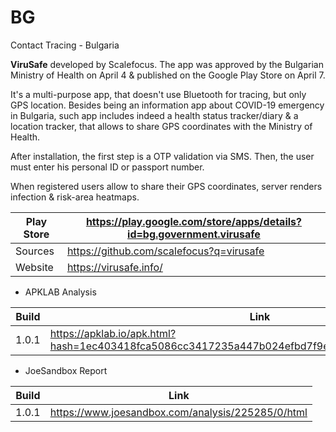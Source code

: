 # BG
Contact Tracing - Bulgaria

**ViruSafe** developed by Scalefocus. The app was approved by the Bulgarian Ministry of Health on April 4 & published on the Google Play Store on April 7.

It's a multi-purpose app, that doesn't use Bluetooth for tracing, but only GPS location. Besides being an information app about COVID-19 emergency in Bulgaria, such app includes indeed a health status tracker/diary & a location tracker, that allows to share GPS coordinates with the Ministry of Health.

After installation, the first step is a OTP validation via SMS. Then, the user must enter his personal ID or passport number. 

When registered users allow to share their GPS coordinates, server renders infection & risk-area heatmaps.

Play Store | https://play.google.com/store/apps/details?id=bg.government.virusafe
-----------|---------------------------------------------------------------------
Sources | https://github.com/scalefocus?q=virusafe
Website | https://virusafe.info/

- APKLAB Analysis

Build | Link
------|-----
1.0.1 | https://apklab.io/apk.html?hash=1ec403418fca5086cc3417235a447b024efbd7f9ef3fb14401ba9e451117b96e

- JoeSandbox Report

Build | Link
------|-----
1.0.1 | https://www.joesandbox.com/analysis/225285/0/html
